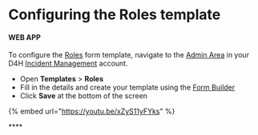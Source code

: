 # Configuring the Roles template

#### WEB APP

To configure the [Roles](./) form template, navigate to the [Admin Area](../admin-area/) in your D4H [Incident Management](../getting-started.md) account.

* Open **Templates** &gt; **Roles**
* Fill in the details and create your template using the [Form Builder](../admin-area/templates/form-builder-and-field-types/)
* Click **Save** at the bottom of the screen

{% embed url="https://youtu.be/xZyS11yFYks" %}

\*\*\*\*

  


